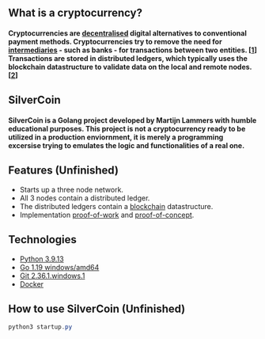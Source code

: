 ## What is a cryptocurrency? 
#### Cryptocurrencies are [decentralised](https://www.merriam-webster.com/dictionary/decentralization) digital alternatives to conventional payment methods. Cryptocurrencies try to remove the need for [intermediaries](https://www.merriam-webster.com/dictionary/intermediary) - such as banks - for transactions between two entities. [[1]] Transactions are stored in distributed ledgers, which typically uses the blockchain datastructure to validate data on the local and remote nodes. [[2]] 



## SilverCoin
#### SilverCoin is a Golang project developed by Martijn Lammers with humble educational purposes. This project is not a cryptocurrency ready to be utilized in a production enviornment, it is merely a programming excersise trying to emulates the logic and functionalities of a real one. 

## Features (Unfinished)
- Starts up a three node network.
- All 3 nodes contain a distributed ledger.
- The distributed ledgers contain a [blockchain](https://en.wikipedia.org/wiki/Blockchain) datastructure.
- Implementation [proof-of-work](https://en.wikipedia.org/wiki/Proof_of_work) and [proof-of-concept](https://en.wikipedia.org/wiki/Proof_of_concept).

## Technologies
- [Python 3.9.13](https://www.python.org/)
- [Go 1.19 windows/amd64](https://go.dev/)
- [Git 2.36.1.windows.1](https://git-scm.com/downloads)
- [Docker](https://www.docker.com/)

## How to use SilverCoin (Unfinished)
```PowerShell
python3 startup.py
```

[1]: https://en.wikipedia.org/wiki/Cryptocurrency
[2]: https://en.wikipedia.org/wiki/Distributed_ledger
